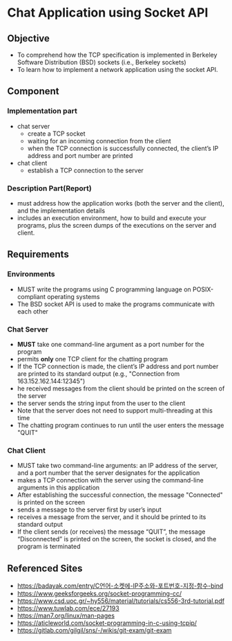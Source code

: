 # Chat Application using Socket API
## Objective
* To comprehend how the TCP specification is implemented in Berkeley Software Distribution (BSD) sockets (i.e., Berkeley sockets)
* To learn how to implement a network application using the socket API.
## Component
### Implementation part
* chat server
    * create a TCP socket
    * waiting for an incoming connection from the client
    * when the TCP connection is successfully connected, the client’s IP address and port number are printed
* chat client
    * establish a TCP connection to the server
### Description Part(Report)
* must address how the application works (both the server and the client), and the implementation details
* includes an execution environment, how to build and execute your programs, plus the screen dumps of the executions on the server and client.
## Requirements
### Environments
* MUST write the programs using C programming language on POSIX-compliant operating systems
* The BSD socket API is used to make the programs communicate with each other
### Chat Server
* **MUST** take one command-line argument as a port number for the program
* permits **only** one TCP client for the chatting program
* If the TCP connection is made, the client’s IP address and port number are printed to its standard output (e.g., "Connection from
163.152.162.144:12345")
* he received messages from the client should be printed on the screen of the server
* the server sends the string input from the user to the client
* Note that the server does not need to support multi-threading at this time
* The chatting program continues to run until the user enters the message "QUIT"
### Chat Client
* MUST take two command-line arguments: an IP address of the server, and a port number that the server designates for the application
* makes a TCP connection with the server using the command-line arguments in this application
* After establishing the successful connection, the message "Connected" is printed on the screen
* sends a message to the server first by user’s input
* receives a message from the server, and it should be printed to its standard output
* If the client sends (or receives) the message “QUIT”, the message “Disconnected” is printed on the screen, the socket is closed, and the program is terminated

## Referenced Sites
* https://badayak.com/entry/C언어-소켓에-IP주소와-포트번호-지정-함수-bind
* https://www.geeksforgeeks.org/socket-programming-cc/
* https://www.csd.uoc.gr/~hy556/material/tutorials/cs556-3rd-tutorial.pdf
* https://www.tuwlab.com/ece/27193
* https://man7.org/linux/man-pages
* https://aticleworld.com/socket-programming-in-c-using-tcpip/
* https://gitlab.com/gilgil/sns/-/wikis/git-exam/git-exam
